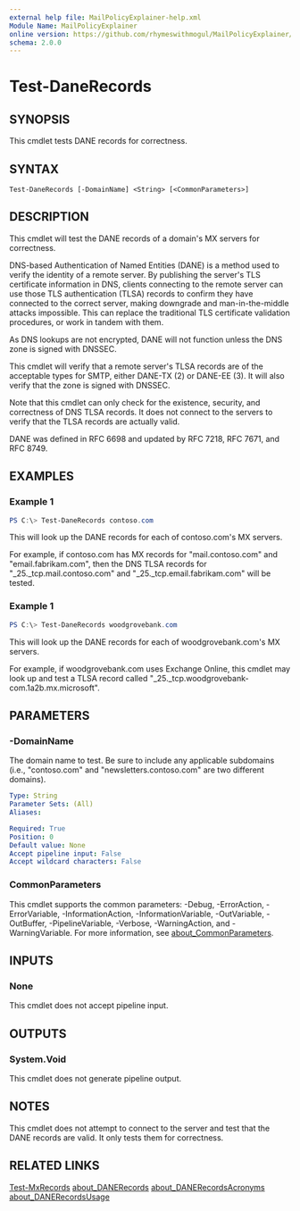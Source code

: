 ```yaml
---
external help file: MailPolicyExplainer-help.xml
Module Name: MailPolicyExplainer
online version: https://github.com/rhymeswithmogul/MailPolicyExplainer/blob/main/man/en-US/Test-DaneRecords.md
schema: 2.0.0
---
```


# Test-DaneRecords

## SYNOPSIS
This cmdlet tests DANE records for correctness.

## SYNTAX

```
Test-DaneRecords [-DomainName] <String> [<CommonParameters>]
```

## DESCRIPTION
This cmdlet will test the DANE records of a domain's MX servers for correctness.

DNS-based Authentication of Named Entities (DANE) is a method used to verify the identity of a remote server.  By publishing the server's TLS certificate information in DNS, clients connecting to the remote server can use those TLS authentication (TLSA) records to confirm they have connected to the correct server, making downgrade and man-in-the-middle attacks impossible.  This can replace the traditional TLS certificate validation procedures, or work in tandem with them.

As DNS lookups are not encrypted, DANE will not function unless the DNS zone is signed with DNSSEC.

This cmdlet will verify that a remote server's TLSA records are of the acceptable types for SMTP, either DANE-TX (2) or DANE-EE (3).  It will also verify that the zone is signed with DNSSEC.

Note that this cmdlet can only check for the existence, security, and correctness of DNS TLSA records.  It does not connect to the servers to verify that the TLSA records are actually valid.

DANE was defined in RFC 6698 and updated by RFC 7218, RFC 7671, and RFC 8749.

## EXAMPLES

### Example 1
```powershell
PS C:\> Test-DaneRecords contoso.com
```

This will look up the DANE records for each of contoso.com's MX servers.

For example, if contoso.com has MX records for "mail.contoso.com" and "email.fabrikam.com", then the DNS TLSA records for "_25._tcp.mail.contoso.com" and "_25._tcp.email.fabrikam.com" will be tested.

### Example 1
```powershell
PS C:\> Test-DaneRecords woodgrovebank.com
```

This will look up the DANE records for each of woodgrovebank.com's MX servers.

For example, if woodgrovebank.com uses Exchange Online, this cmdlet may look up and test a TLSA record called "_25._tcp.woodgrovebank-com.1a2b.mx.microsoft".

## PARAMETERS

### -DomainName
The domain name to test.  Be sure to include any applicable subdomains (i.e., "contoso.com" and "newsletters.contoso.com" are two different domains).

```yaml
Type: String
Parameter Sets: (All)
Aliases:

Required: True
Position: 0
Default value: None
Accept pipeline input: False
Accept wildcard characters: False
```

### CommonParameters
This cmdlet supports the common parameters: -Debug, -ErrorAction, -ErrorVariable, -InformationAction, -InformationVariable, -OutVariable, -OutBuffer, -PipelineVariable, -Verbose, -WarningAction, and -WarningVariable. For more information, see [about_CommonParameters](http://go.microsoft.com/fwlink/?LinkID=113216).

## INPUTS

### None
This cmdlet does not accept pipeline input.

## OUTPUTS

### System.Void
This cmdlet does not generate pipeline output.

## NOTES
This cmdlet does not attempt to connect to the server and test that the DANE records are valid.  It only tests them for correctness.

## RELATED LINKS

[Test-MxRecords]()
[about_DANERecords]()
[about_DANERecordsAcronyms]()
[about_DANERecordsUsage]()
